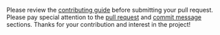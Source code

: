 Please review the [contributing guide](.github/CONTRIBUTING.md) before submitting your pull request. Please pay special attention to the [pull request](.github/CONTRIBUTING.md#want-to-submit-a-pull-request) and [commit message](.github/CONTRIBUTING.md#commit-messages) sections. Thanks for your contribution and interest in the project!
